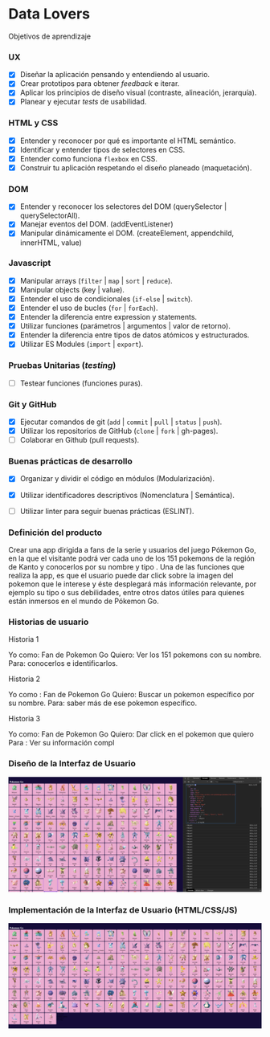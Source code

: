 # Data Lovers



 Objetivos de aprendizaje



### UX

- [x] Diseñar la aplicación pensando y entendiendo al usuario.
- [x] Crear prototipos para obtener _feedback_ e iterar.
- [x] Aplicar los principios de diseño visual (contraste, alineación, jerarquía).
- [x] Planear y ejecutar _tests_ de usabilidad.

### HTML y CSS

- [x] Entender y reconocer por qué es importante el HTML semántico.
- [x] Identificar y entender tipos de selectores en CSS.
- [x] Entender como funciona `flexbox` en CSS.
- [x] Construir tu aplicación respetando el diseño planeado (maquetación).

### DOM

- [x] Entender y reconocer los selectores del DOM (querySelector | querySelectorAll).
- [x] Manejar eventos del DOM. (addEventListener)
- [x] Manipular dinámicamente el DOM. (createElement, appendchild, innerHTML, value)

### Javascript

- [x] Manipular arrays (`filter` | `map` | `sort` | `reduce`).
- [x] Manipular objects (key | value).
- [x] Entender el uso de condicionales (`if-else` | `switch`).
- [x] Entender el uso de bucles (`for` | `forEach`).
- [x] Entender la diferencia entre expression y statements.
- [x] Utilizar funciones (parámetros | argumentos | valor de retorno).
- [x] Entender la diferencia entre tipos de datos atómicos y estructurados.
- [x] Utilizar ES Modules (`import` | `export`).

### Pruebas Unitarias (_testing_)
- [ ] Testear funciones (funciones puras).

### Git y GitHub
- [x] Ejecutar comandos de git (`add` | `commit` | `pull` | `status` | `push`).
- [x] Utilizar los repositorios de GitHub (`clone` | `fork` | gh-pages).
- [ ] Colaborar en Github (pull requests).

### Buenas prácticas de desarrollo
- [x] Organizar y dividir el código en módulos (Modularización).
- [x] Utilizar identificadores descriptivos (Nomenclatura | Semántica).
- [ ] Utilizar linter para seguir buenas prácticas (ESLINT).


### Definición del producto

Crear una app dirigida a fans de la serie y usuarios del juego Pókemon Go, en la que el visitante podrá ver cada uno de los 151 pokemons de la región de Kanto y conocerlos por su nombre y tipo .
Una de las funciones que realiza la app, es que el usuario puede dar click sobre la imagen del  pokemon que le interese y éste desplegará  más información relevante, por ejemplo su tipo o sus debilidades, entre otros datos útiles para quienes están inmersos en el mundo de Pókemon Go.

### Historias de usuario

Historia 1

Yo como: Fan de Pokemon Go
Quiero: Ver los 151 pokemons con su nombre.
Para: conocerlos e identificarlos.

Historia 2

Yo como : Fan de Pokemon Go
Quiero: Buscar un pokemon específico por su nombre.
Para: saber más de ese pokemon específico.

Historia 3

Yo como: Fan de Pokemon Go
Quiero: Dar click en el pokemon que quiero
Para : Ver su información compl

### Diseño de la Interfaz de Usuario

<img src= "images/Captura de Pantalla 2020-03-17 a la(s) 19.23.31.png">


### Implementación de la Interfaz de Usuario (HTML/CSS/JS)
<img src= "images/Captura de Pantalla 2020-03-17 a la(s) 19.18.04.png">

